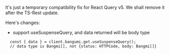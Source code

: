 It's just a temporary compatibility fix for React Query v5. We shall remove it after the TS-Rest update.

Here's changes:
- support useSuspenseQuery, and data returned will be body type
```
  const { data } = client.bangumi.get.useSuspenseQuery();
  // data type is Bangmi[], not {status: HTTPCode, body: Bangmi[]}
```